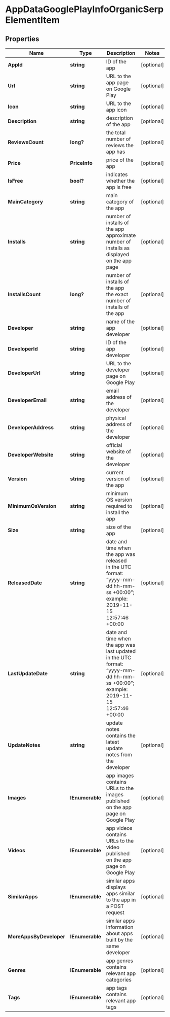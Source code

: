 # AppDataGooglePlayInfoOrganicSerpElementItem


## Properties

| Name | Type | Description | Notes |
|------------ | ------------- | ------------- | -------------|
**AppId** | **string** | ID of the app |[optional]|
**Url** | **string** | URL to the app page on Google Play |[optional]|
**Icon** | **string** | URL to the app icon |[optional]|
**Description** | **string** | description of the app |[optional]|
**ReviewsCount** | **long?** | the total number of reviews the app has |[optional]|
**Price** | **PriceInfo** | price of the app |[optional]|
**IsFree** | **bool?** | indicates whether the app is free |[optional]|
**MainCategory** | **string** | main category of the app |[optional]|
**Installs** | **string** | number of installs of the app<br>approximate number of installs as displayed on the app page |[optional]|
**InstallsCount** | **long?** | number of installs of the app<br>the exact number of installs of the app |[optional]|
**Developer** | **string** | name of the app developer |[optional]|
**DeveloperId** | **string** | ID of the app developer |[optional]|
**DeveloperUrl** | **string** | URL to the developer page on Google Play |[optional]|
**DeveloperEmail** | **string** | email address of the developer |[optional]|
**DeveloperAddress** | **string** | physical address of the developer |[optional]|
**DeveloperWebsite** | **string** | official website of the developer |[optional]|
**Version** | **string** | current version of the app |[optional]|
**MinimumOsVersion** | **string** | minimum OS version required to install the app |[optional]|
**Size** | **string** | size of the app |[optional]|
**ReleasedDate** | **string** | date and time when the app was released<br>in the UTC format: “yyyy-mm-dd hh-mm-ss +00:00”;<br>example:<br>2019-11-15 12:57:46 +00:00 |[optional]|
**LastUpdateDate** | **string** | date and time when the app was last updated<br>in the UTC format: “yyyy-mm-dd hh-mm-ss +00:00”;<br>example:<br>2019-11-15 12:57:46 +00:00 |[optional]|
**UpdateNotes** | **string** | update notes<br>contains the latest update notes from the developer |[optional]|
**Images** | **IEnumerable<string>** | app images<br>contains URLs to the images published on the app page on Google Play |[optional]|
**Videos** | **IEnumerable<string>** | app videos<br>contains URLs to the video published on the app page on Google Play |[optional]|
**SimilarApps** | **IEnumerable<AppsInfo>** | similar apps<br>displays apps similar to the app in a POST request |[optional]|
**MoreAppsByDeveloper** | **IEnumerable<AppsInfo>** | similar apps<br>information about apps built by the same developer |[optional]|
**Genres** | **IEnumerable<string>** | app genres<br>contains relevant app categories |[optional]|
**Tags** | **IEnumerable<string>** | app tags<br>contains relevant app tags |[optional]|